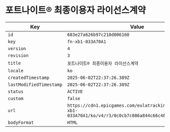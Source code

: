# 포트나이트® 최종이용자 라이선스계약

| Key | Value |
| --- | ----- |
| `id` | `683e27a626b97c210d006160` |
| `key` | `fn-xb1-033A70A1` |
| `version` | `4` |
| `revision` | `3` |
| `title` | `포트나이트® 최종이용자 라이선스계약` |
| `locale` | `ko` |
| `createdTimestamp` | `2025-06-02T22:37:26.389Z` |
| `lastModifiedTimestamp` | `2025-06-02T22:37:26.389Z` |
| `status` | `ACTIVE` |
| `custom` | `false` |
| `url` | `https://cdn1.epicgames.com/eulatracking-download/fn-xb1-033A70A1/ko/v4/r3/0c0cb7c086a844c66c4661fae9b89eab.pdf` |
| `bodyFormat` | `HTML` |
